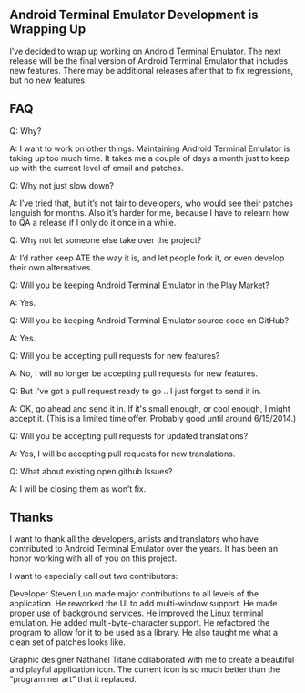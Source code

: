 Android Terminal Emulator Development is Wrapping Up
----------------------------------------------------

I’ve decided to wrap up working on Android Terminal Emulator. The next release will be the final version of Android Terminal Emulator that includes new features. There may be additional releases after that to fix regressions, but no new features.

FAQ
-----

Q: Why?

A: I want to work on other things. Maintaining Android Terminal Emulator is taking up too much time. It takes me a couple of days a month just to keep up with the current level of email and patches.

Q: Why not just slow down?

A: I’ve tried that, but it’s not fair to developers, who would see their patches languish for months. Also it’s harder for me, because I have to relearn how to QA a release if I only do it once in a while.

Q: Why not let someone else take over the project?

A: I’d rather keep ATE the way it is, and let people fork it, or even develop their own alternatives.

Q: Will you be keeping Android Terminal Emulator in the Play Market?

A: Yes.

Q: Will you be keeping Android Terminal Emulator source code on GitHub?

A: Yes.

Q: Will you be accepting pull requests for new features?

A: No, I will no longer be accepting pull requests for new features.

Q: But I've got a pull request ready to go .. I just forgot to send it in.

A: OK, go ahead and send it in. If it's small enough, or cool enough, I might accept it. (This is a limited time offer. Probably good until around 6/15/2014.)

Q: Will you be accepting pull requests for updated translations?

A: Yes, I will be accepting pull requests for new translations.

Q: What about existing open github Issues?

A: I will be closing them as won’t fix.

Thanks
---------

I want to thank all the developers, artists and translators who have contributed to Android Terminal Emulator over the years. It has been an honor working with all of you on this project. 

I want to especially call out two contributors:

Developer Steven Luo made major contributions to all levels of the application. He reworked the UI to add multi-window support. He made proper use of background services. He improved the Linux terminal emulation. He added multi-byte-character support. He refactored the program to allow for it to be used as a library. He also taught me what a clean set of patches looks like.

Graphic designer Nathanel Titane collaborated with me to create a beautiful and playful application icon. The current icon is so much better than the “programmer art” that it replaced.
